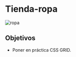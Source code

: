 # Tienda-ropa

![ropa](https://github.com/0623CIFSNCN05LAED/grupo-11/assets/139799911/5cb9b91b-b309-4b7a-b39d-ba51f0965f24)


## Objetivos
* Poner en práctica CSS GRID.

